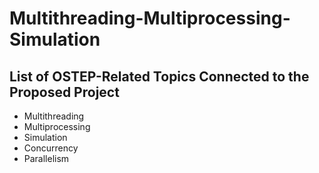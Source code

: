 # Multithreading-Multiprocessing-Simulation

## List of OSTEP-Related Topics Connected to the Proposed Project

- Multithreading
- Multiprocessing
- Simulation
- Concurrency
- Parallelism